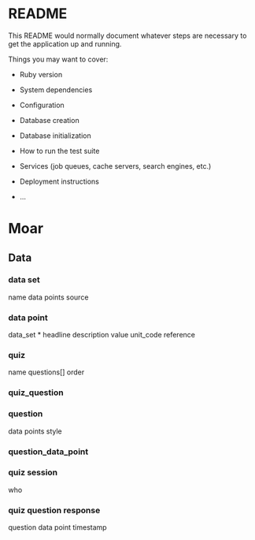 # README

This README would normally document whatever steps are necessary to get the
application up and running.

Things you may want to cover:

* Ruby version

* System dependencies

* Configuration

* Database creation

* Database initialization

* How to run the test suite

* Services (job queues, cache servers, search engines, etc.)

* Deployment instructions

* ...


# Moar

## Data

### data set
name
data points
source

### data point
data_set *
headline
description
value
unit_code
reference


### quiz
name
questions[]
order

### quiz_question

### question
data points
style

### question_data_point

### quiz session
who

### quiz question response
question
data point
timestamp